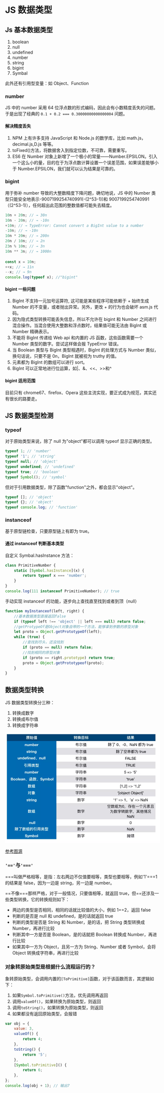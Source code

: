 <!-- imageRoot:javascript -->

# JS 数据类型

## Js 基本数据类型

1. boolean
2. null
3. undefined
4. number
5. string
6. bigint
7. Symbal

此外还有引用型变量：如 Object、Function

### number

JS 中的 number 采用 64 位浮点数的形式编码，因此会有小数精度丢失的问题。于是出现了经典的 `0.1 + 0.2 === 0.30000000000000004` 问题。

#### 解决精度丢失

1. NPM 上有许多支持 JavaScript 和 Node.js 的数学库，比如 math.js，decimal.js,D.js 等等。
2. toFixed()方法，将数据舍入到指定位数，不可靠，需要重写。
3. ES6 在 Number 对象上新增了一个极小的常量——Number.EPSILON。引入一个这么小的量，目的在于为浮点数计算设置一个误差范围，如果误差能够小于 Number.EPSILON，我们就可以认为结果是可靠的。

### bigint

用于弥补 number 导致的大整数精度下降问题，确切地说，JS 中的 Number 类型只能安全地表示-9007199254740991(-(2^53-1))和 9007199254740991（(2^53-1)），任何超出此范围的整数值都可能失去精度。

```js
10n + 20n; // → 30n
10n - 20n; // → -10n
+10n; // → TypeError: Cannot convert a BigInt value to a number
-10n; // → -10n
10n * 20n; // → 200n
20n / 10n; // → 2n
23n % 10n; // → 3n
10n ** 3n; // → 1000n

const x = 10n;
++x; // → 11n
--x; // → 9n
console.log(typeof x); //"bigint"
```

#### bigint 一些问题

1. BigInt 不支持一元加号运算符, 这可能是某些程序可能依赖于 + 始终生成 Number 的不变量，或者抛出异常。另外，更改 + 的行为也会破坏 asm.js 代码。
2. 因为隐式类型转换可能丢失信息，所以不允许在 bigint 和 Number 之间进行混合操作。当混合使用大整数和浮点数时，结果值可能无法由 BigInt 或 Number 精确表示。
3. 不能将 BigInt 传递给 Web api 和内置的 JS 函数，这些函数需要一个 Number 类型的数字。尝试这样做会报 TypeError 错误。
4. 当 Boolean 类型与 BigInt 类型相遇时，BigInt 的处理方式与 Number 类似，换句话说，只要不是 0n，BigInt 就被视为 truthy 的值。
5. 元素都为 BigInt 的数组可以进行 sort。
6. BigInt 可以正常地进行位运算，如|、&、<<、>>和^

#### bigint 适用范围

目前只有 chrome67、firefox、Opera 这些主流实现，要正式成为规范，其实还有很长的路要走。

## JS 数据类型检测

### typeof

对于原始类型来说，除了 null 为"object"都可以调用 typeof 显示正确的类型。

```js
typeof 1; // 'number'
typeof '1'; // 'string'
typeof null; // 'object'
typeof undefined; // 'undefined'
typeof true; // 'boolean'
typeof Symbol(); // 'symbol'
```

但对于引用数据类型，除了函数"function"之外，都会显示"object"。

```js
typeof []; // 'object'
typeof {}; // 'object'
typeof console.log; // 'function'
```

### instanceof

基于原型链检查，只要原型链上有即为 true。

#### 通过 instanceof 判断基本类型

自定义 Symbal.hasInstance 方法：

```js
class PrimitiveNumber {
	static [Symbol.hasInstance](x) {
		return typeof x === 'number';
	}
}
console.log(111 instanceof PrimitiveNumber); // true
```

手动实现 instanceof 的功能，逐步向上查找直至找到或者到顶（null）

```js
function myInstanceof(left, right) {
	//基本数据类型直接返回false
	if (typeof left !== 'object' || left === null) return false;
	//getProtypeOf是Object对象自带的一个方法，能够拿到参数的原型对象
	let proto = Object.getPrototypeOf(left);
	while (true) {
		//查找到尽头，还没找到
		if (proto == null) return false;
		//找到相同的原型对象
		if (proto == right.prototype) return true;
		proto = Object.getPrototypeof(proto);
	}
}
```

## 数据类型转换

JS 数据类型转换分三种：

1. 转换成数字
2. 转换成布尔值
3. 转换成字符串

![JS类型转换](images/js数据类型转换.jpg)

[参考图源](https://juejin.im/post/5dac5d82e51d45249850cd20#heading-1)

### `'=='`与`'==='`

===叫做严格相等，是指：左右两边不仅值要相等，类型也要相等，例如'1'===1 的结果是 false，因为一边是 string，另一边是 number。

==不像===那样严格，对于一般情况，只要值相等，就返回 true，但==还涉及一些类型转换，它的转换规则如下：

-   两边的类型是否相同，相同的话就比较值的大小，例如 1==2，返回 false
-   判断的是否是 null 和 undefined，是的话就返回 true
-   判断的类型是否是 String 和 Number，是的话，把 String 类型转换成 Number，再进行比较
-   判断其中一方是否是 Boolean，是的话就把 Boolean 转换成 Number，再进行比较
-   如果其中一方为 Object，且另一方为 String、Number 或者 Symbol，会将 Object 转换成字符串，再进行比较

### 对象转原始类型是根据什么流程运行的？

象转原始类型，会调用内置的`[ToPrimitive]`函数，对于该函数而言，其逻辑如下：

1. 如果`Symbol.toPrimitive()`方法，优先调用再返回
2. 调用`valueOf()`，如果转换为原始类型，则返回
3. 调用`toString()`，如果转换为原始类型，则返回
4. 如果都没有返回原始类型，会报错

```js
var obj = {
	value: 3,
	valueOf() {
		return 4;
	},
	toString() {
		return '5';
	},
	[Symbol.toPrimitive]() {
		return 6;
	},
};
console.log(obj + 1); // 输出7
```
